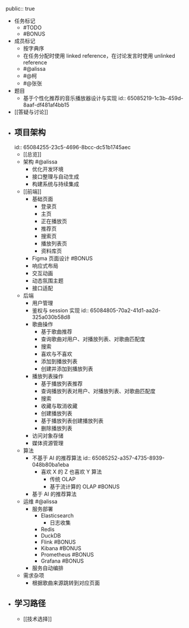 public:: true

- 任务标记
	- #TODO
	- #BONUS
- 成员标记
	- 按字典序
	- 在任务分配时使用 linked reference，在讨论发言时使用 unlinked reference
	- #@alissa
	- #@柯
	- #@张张
- 题目
	- 基于个性化推荐的音乐播放器设计与实现
	  id:: 65085219-1c3b-459d-8aaf-df481af4bb15
- [[答疑与讨论]]
- ## 项目架构
  id:: 65084255-23c5-4696-8bcc-dc51b1745aec
	- [[总览]]
	- 架构 #@alissa
		- 优化开发环境
		- 接口整理与自动生成
		- 构建系统与持续集成
	- [[前端]]
		- 基础页面
			- 登录页
			- 主页
			- 正在播放页
			- 推荐页
			- 搜索页
			- 播放列表页
			- 资料库页
		- Figma 页面设计 #BONUS
		- 响应式布局
		- 交互动画
		- 动态氛围主题
		- 接口适配
	- 后端
		- 用户管理
		- 鉴权与 session 实现
		  id:: 65084805-70a2-41d1-aa2d-325a030b58d8
		- 歌曲操作
			- 基于歌曲推荐
			- 查询歌曲对用户、对播放列表、对歌曲匹配度
			- 搜索
			- 喜欢与不喜欢
			- 添加到播放列表
			- 创建并添加到播放列表
		- 播放列表操作
			- 基于播放列表推荐
			- 查询播放列表对用户、对播放列表、对歌曲匹配度
			- 搜索
			- 收藏与取消收藏
			- 创建播放列表
			- 基于播放列表创建播放列表
			- 删除播放列表
		- 访问对象存储
		- 媒体资源管理
	- 算法
		- 不基于 AI 的推荐算法
		  id:: 65085252-a357-4735-8939-048b80ba1eba
			- 喜欢 X 的 Z 也喜欢 Y 算法
				- 传统 OLAP
				- 基于流计算的 OLAP #BONUS
		- 基于 AI 的推荐算法
	- 运维 #@alissa
		- 服务部署
			- Elasticsearch
				- 日志收集
			- Redis
			- DuckDB
			- Flink #BONUS
			- Kibana #BONUS
			- Prometheus #BONUS
			- Grafana #BONUS
		- 服务自动编排
	- 需求杂项
		- 根据歌曲来源跳转到对应页面
- ## 学习路径
	- [[技术选择]]